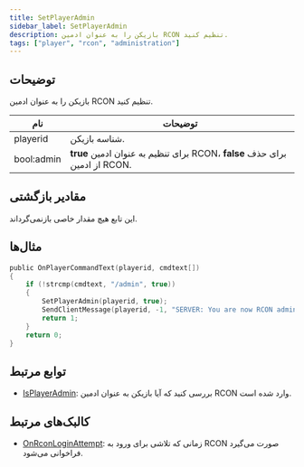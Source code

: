 ```yaml
---
title: SetPlayerAdmin
sidebar_label: SetPlayerAdmin
description: بازیکن را به عنوان ادمین RCON تنظیم کنید.
tags: ["player", "rcon", "administration"]
---
```


<VersionWarn version='omp v1.1.0.2612' />

## توضیحات

بازیکن را به عنوان ادمین RCON تنظیم کنید.

| نام       | توضیحات                                                              |
|------------|--------------------------------------------------------------------------|
| playerid   | شناسه بازیکن.                                                    |
| bool:admin | **true** برای تنظیم به عنوان ادمین RCON، **false** برای حذف از ادمین RCON. |

## مقادیر بازگشتی

این تابع هیچ مقدار خاصی بازنمی‌گرداند.

## مثال‌ها

```c
public OnPlayerCommandText(playerid, cmdtext[])
{
    if (!strcmp(cmdtext, "/admin", true))
    {
        SetPlayerAdmin(playerid, true);
        SendClientMessage(playerid, -1, "SERVER: You are now RCON admin!");
        return 1;
    }
    return 0;
}
```

## توابع مرتبط

- [IsPlayerAdmin](IsPlayerAdmin): بررسی کنید که آیا بازیکن به عنوان ادمین RCON وارد شده است.

## کالبک‌های مرتبط

- [OnRconLoginAttempt](OnRconLoginAttempt): زمانی که تلاشی برای ورود به RCON صورت می‌گیرد فراخوانی می‌شود.